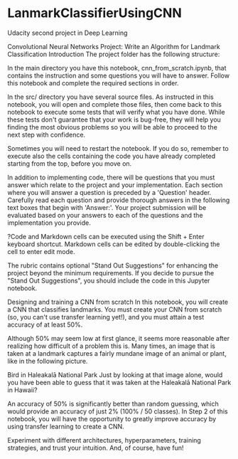 # LanmarkClassifierUsingCNN
Udacity second project in Deep Learning


Convolutional Neural Networks
Project: Write an Algorithm for Landmark Classification
Introduction
The project folder has the following structure:

In the main directory you have this notebook, cnn_from_scratch.ipynb, that contains the instruction and some questions you will have to answer. Follow this notebook and complete the required sections in order.

In the src/ directory you have several source files. As instructed in this notebook, you will open and complete those files, then come back to this notebook to execute some tests that will verify what you have done. While these tests don't guarantee that your work is bug-free, they will help you finding the most obvious problems so you will be able to proceed to the next step with confidence.

Sometimes you will need to restart the notebook. If you do so, remember to execute also the cells containing the code you have already completed starting from the top, before you move on.

In addition to implementing code, there will be questions that you must answer which relate to the project and your implementation. Each section where you will answer a question is preceded by a 'Question' header. Carefully read each question and provide thorough answers in the following text boxes that begin with 'Answer:'. Your project submission will be evaluated based on your answers to each of the questions and the implementation you provide.

?Code and Markdown cells can be executed using the Shift + Enter keyboard shortcut. Markdown cells can be edited by double-clicking the cell to enter edit mode.

The rubric contains optional "Stand Out Suggestions" for enhancing the project beyond the minimum requirements. If you decide to pursue the "Stand Out Suggestions", you should include the code in this Jupyter notebook.

Designing and training a CNN from scratch
In this notebook, you will create a CNN that classifies landmarks. You must create your CNN from scratch (so, you can't use transfer learning yet!), and you must attain a test accuracy of at least 50%.

Although 50% may seem low at first glance, it seems more reasonable after realizing how difficult of a problem this is. Many times, an image that is taken at a landmark captures a fairly mundane image of an animal or plant, like in the following picture.

Bird in Haleakalā National Park
Just by looking at that image alone, would you have been able to guess that it was taken at the Haleakalā National Park in Hawaii?

An accuracy of 50% is significantly better than random guessing, which would provide an accuracy of just 2% (100% / 50 classes). In Step 2 of this notebook, you will have the opportunity to greatly improve accuracy by using transfer learning to create a CNN.

Experiment with different architectures, hyperparameters, training strategies, and trust your intuition. And, of course, have fun!
